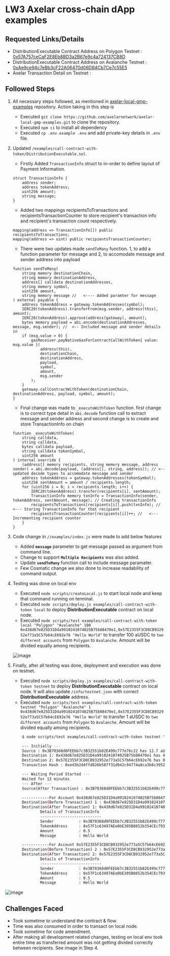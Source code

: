 # LW3 Axelar cross-chain dApp examples

## Requested Links/Details

-   DistributionExecutable Contract Address on Polygon Testnet : [0x57A757ceCaF2E8Eb8BD3a2B67e9c4a724137CB8D](https://mumbai.polygonscan.com/address/0x57A757ceCaF2E8Eb8BD3a2B67e9c4a724137CB8D)
-   DistributionExecutable Contract Address on Avalanche Testnet : [0xAe9ce94c7eBb3cF22A06470d06D84Cb7Ce7c55E5](https://testnet.snowtrace.io/address/0xAe9ce94c7eBb3cF22A06470d06D84Cb7Ce7c55E5)
-   Axelar Transaction Detail on Testnet : [](https://testnet.axelarscan.io/gmp/0xed3b2d4ffd826b507f31d942c94774a8ca3b8c39529bf7c2be9031e9adc0769c:96)

## Followed Steps

1.  All necessary steps followed, as mentioned in [axelar-local-gmp-examples](https://github.com/axelarnetwork/axelar-local-gmp-examples) repository. Action taking in this step is

    -   Executed `git clone https://github.com/axelarnetwork/axelar-local-gmp-examples.git` to clone the repository.
    -   Executed `npm ci` to install all dependency
    -   Executed `cp .env.example .env` and add private-key details in `.env` file.

2.  Updated `/examples/call-contract-with-token/DistributionExecutable.sol`.

    -   Firstly Added `TransactionInfo` struct to in-order to define layout of Payment Information.

    ```solidity
    struct TransactionInfo {
        address sender;
        address tokenAddress;
        uint256 amount;
        string message;
    }

    ```

    -   Added two mappings recipientsToTransactions and recipientsTransactionCounter to store recipient's transaction info and recipient's transaction count respectively.

    ```solidity
    mapping(address => TransactionInfo[]) public recipientsToTransactions;
    mapping(address => uint) public recipientsTransactionCounter;
    ```

    -   There were two updates made `sendToMany` function. 1, to add a function parameter for message and 2, to accomodate message and sender address into payload

    ```solidity
    function sendToMany(
        string memory destinationChain,
        string memory destinationAddress,
        address[] calldata destinationAddresses,
        string memory symbol,
        uint256 amount,
        string memory message //   <---- Added paramter for message
    ) external payable {
        address tokenAddress = gateway.tokenAddresses(symbol);
        IERC20(tokenAddress).transferFrom(msg.sender, address(this), amount);
        IERC20(tokenAddress).approve(address(gateway), amount);
        bytes memory payload = abi.encode(destinationAddresses, message, msg.sender); //  <-- Included message and sender details in
        if (msg.value > 0) {
            gasReceiver.payNativeGasForContractCallWithToken{ value: msg.value }(
                address(this),
                destinationChain,
                destinationAddress,
                payload,
                symbol,
                amount,
                msg.sender
            );
        }
        gateway.callContractWithToken(destinationChain, destinationAddress, payload, symbol, amount);
    }

    ```

    -   Final change was made to `_executeWithToken` function. first change is to correct type detail in `abi.decode` function call to extract message and sender address
        and second change is to create and store TransactionInfo on chain

    ```solidity
    function _executeWithToken(
        string calldata,
        string calldata,
        bytes calldata payload,
        string calldata tokenSymbol,
        uint256 amount
    ) internal override {
        (address[] memory recipients, string memory message, address sender) = abi.decode(payload, (address[], string, address)); // <-- updated decode types to accomodate message and sender
        address tokenAddress = gateway.tokenAddresses(tokenSymbol);
        uint256 sentAmount = amount / recipients.length;
        for (uint256 i = 0; i < recipients.length; i++) {
            IERC20(tokenAddress).transfer(recipients[i], sentAmount);
            TransactionInfo memory txnInfo = TransactionInfo(sender, tokenAddress, sentAmount, message); // Creating transactionInfo
            recipientsToTransactions[recipients[i]].push(txnInfo); //   <--- Storing TransactionInfo for that recipient
            recipientsTransactionCounter[recipients[i]]++; //   <--- Incrementing recipient counter
        }
    }

    ```

3.  Code change in `//examples/index.js` were made to add below features

    -   Added **`message`** parameter to get message passed as argument from command line.
    -   Change to support **`Multiple Recipients`** was also added.
    -   Update **`sendToMany`** function call to include message paramater.
    -   Few Cosmatic change we also done to increase readability of command output.

4.  Testing was done on local env

    -   Executed `node scripts/createLocal.js` to start local node and keep that command running on terminal.
    -   Executed `node scripts/deploy.js examples/call-contract-with-token local` to deploy **DistributionExecutable** contract on local node.
    -   Executed `node scripts/test examples/call-contract-with-token local "Polygon" "Avalanche" 100 0x438d67e825D31D4a9910241074025B75b08470e1,0x57E2355F3CD8CB932952e773a5C57b64cE692e76 "Hello World"` to transfer 100 aUSDC to `two different accounts` from `Polygon` to `Avalanche`. Amount will be divided equally among recipients.

    ![image](https://user-images.githubusercontent.com/56193257/205261853-cd10108e-441f-4318-95ce-4939cc9a8348.png)

5.  Finally, after all testing was done, deployment and execution was done on testnet.

    -   Executed `node scripts/deploy.js examples/call-contract-with-token testnet` to deploy **DistributionExecutable** contract on local node. It will also update `/info/testnet.json` with correct **DistributionExecutable** address.
    -   Executed `node scripts/test examples/call-contract-with-token testnet "Polygon" "Avalanche" 1 0x438d67e825D31D4a9910241074025B75b08470e1,0x57E2355F3CD8CB932952e773a5C57b64cE692e76 "Hello World"` to transfer 1 aUSDC to `two different accounts` from `Polygon` to `Avalanche`. Amount will be divided equally among recipients.

    ```bash
        $ node scripts/test examples/call-contract-with-token testnet "Polygon" "Avalanche" 1 0x438d67e825D31D4a9910241074025B75b08470e1,0x57E2355F3CD8CB932952e773a5C57b64cE692e76 "Hello World"

        --- Initially ---
        Source : 0x3B70368d0FEEbb7c3B32551b82E499c777e76c22 has 12.7 aUSDC
        Destination 1: 0x438d67e825D31D4a9910241074025B75b08470e1 has 4.5 aUSDC
        Destination 2: 0x57E2355F3CD8CB932952e773a5C57b64cE692e76 has 0.5 aUSDC
        Transaction Hash : 0xed3b2d4ffd826b507f31d942c94774a8ca3b8c39529bf7c2be9031e9adc0769c

        --- Waiting Period Started ---
        Waited for 13 minutes
        --- After ---
        Source(After Transaction) : 0x3B70368d0FEEbb7c3B32551b82E499c777e76c22 has 11.7 aUSDC

        ------------For Account 0x438d67e825D31D4a9910241074025B75b08470e1------------
        Destination(Before Transaction) 1 : 0x438d67e825D31D4a9910241074025B75b08470e1 has 4.5 aUSDC
        Destination(After Transaction) 1: 0x438d67e825D31D4a9910241074025B75b08470e1 has 5 aUSDC
                Details of TransactionInfo
                ---------------------------
                Sender           : 0x3B70368d0FEEbb7c3B32551b82E499c777e76c22
                TokenAddress     : 0x57F1c63497AEe0bE305B8852b354CEc793da43bB
                Amount           : 0.5
                Message          : Hello World

        ------------For Account 0x57E2355F3CD8CB932952e773a5C57b64cE692e76------------
        Destination(Before Transaction) 2 : 0x57E2355F3CD8CB932952e773a5C57b64cE692e76 has 0.5 aUSDC
        Destination(After Transaction) 2: 0x57E2355F3CD8CB932952e773a5C57b64cE692e76 has 1 aUSDC
                Details of TransactionInfo
                ---------------------------
                Sender           : 0x3B70368d0FEEbb7c3B32551b82E499c777e76c22
                TokenAddress     : 0x57F1c63497AEe0bE305B8852b354CEc793da43bB
                Amount           : 0.5
                Message          : Hello World

    ```
   ![image](https://user-images.githubusercontent.com/56193257/205265294-e515b7cf-ab1d-41ea-a4ef-a642f9de81c4.png)

## Challenges Faced

-   Took sometime to understand the contract & flow.
-   Time was also consumed in order to transact on local node.
-   Took sometime for code amendment.
-   After making all development related changes, testing on local env took entire time as transferred amount was not getting divided correctly between recipients. See image in Step 4.
